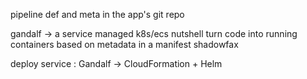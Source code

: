 pipeline def and meta in the app's git repo 

gandalf ->  a service managed k8s/ecs  nutshell   turn code into running containers based on metadata in a manifest 
shadowfax 

deploy service :  Gandalf -> CloudFormation + Helm 